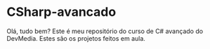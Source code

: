 # CSharp-avancado

Olá, tudo bem? 
Este é meu repositório do curso de C# avançado do DevMedia. 
Estes são os projetos feitos em aula.

